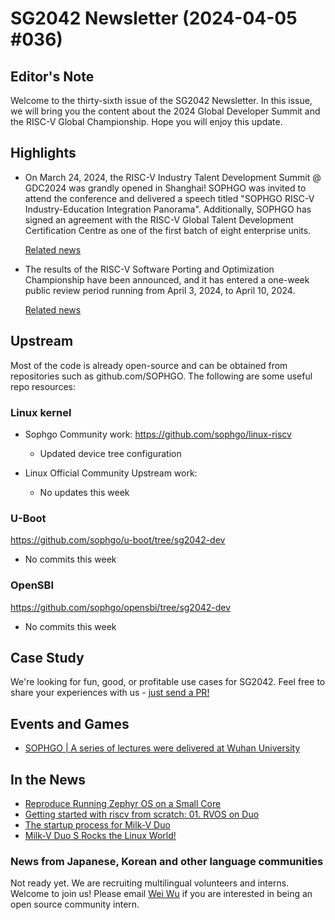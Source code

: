 # SG2042 Newsletter (2024-04-05 #036)

## Editor's Note

Welcome to the thirty-sixth issue of the SG2042 Newsletter. In this issue, we will bring you the content about the 2024 Global Developer Summit and the RISC-V Global Championship. Hope you will enjoy this update.

## Highlights

+ On March 24, 2024, the RISC-V Industry Talent Development Summit @ GDC2024 was grandly opened in Shanghai! SOPHGO was invited to attend the conference and delivered a speech titled "SOPHGO RISC-V Industry-Education Integration Panorama". Additionally, SOPHGO has signed an agreement with the RISC-V Global Talent Development Certification Centre as one of the first batch of eight enterprise units.

  [Related news](https://mp.weixin.qq.com/s/rn3J6T2t-lmlZgZZ6NRSJQ)

+ The results of the RISC-V Software Porting and Optimization Championship have been announced, and it has entered a one-week public review period running from April 3, 2024, to April 10, 2024.

  [Related news](https://rvspoc.org/05/)

## Upstream

Most of the code is already open-source and can be obtained from repositories such as github.com/SOPHGO. The following are some useful repo resources:

### Linux kernel

+ Sophgo Community work: https://github.com/sophgo/linux-riscv

  + Updated device tree configuration

+ Linux Official Community Upstream work:

  + No updates this week

### U-Boot

https://github.com/sophgo/u-boot/tree/sg2042-dev

+ No commits this week

### OpenSBI

https://github.com/sophgo/opensbi/tree/sg2042-dev

+ No commits this week

## Case Study

We're looking for fun, good, or profitable use cases for SG2042. Feel free to share your experiences with us - [just send a PR!](https://github.com/sophgocommunity/SG2042-Newsletter/pulls)

## Events and Games

+ [SOPHGO | A series of lectures were delivered at Wuhan University][event-1]

[event-1]:https://mp.weixin.qq.com/s/jxCcLweXzvoR-MwkQfPdYA

## In the News

+ [Reproduce Running Zephyr OS on a Small Core][news-1]
+ [Getting started with riscv from scratch: 01. RVOS on Duo][news-2]
+ [The startup process for Milk-V Duo][news-3]
+ [Milk-V Duo S Rocks the Linux World!][news-4]

[news-1]:https://m.bilibili.com/video/BV1uK421Y7x9
[news-2]:https://m.bilibili.com/video/BV1vm421E7R6
[news-3]:https://zhuanlan.zhihu.com/p/690337348
[news-4]:https://www.youtube.com/watch?v=rby8a_DsSYc

### News from Japanese, Korean and other language communities

Not ready yet. We are recruiting multilingual volunteers and interns. Welcome to join us! Please email [Wei Wu](mailto:wuwei2016@iscas.ac.cn) if you are interested in being an open source community intern.